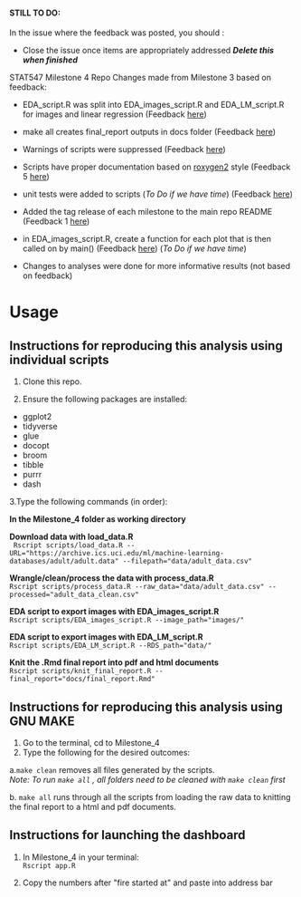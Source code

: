 #### STILL TO DO:
In the issue where the feedback was posted, you should :
* Close the issue once items are appropriately addressed
**_Delete this when finished_**

STAT547 Milestone 4 Repo
Changes made from Milestone 3 based on feedback:
* EDA_script.R was split into EDA_images_script.R and EDA_LM_script.R for images and linear regression (Feedback [here](https://github.com/STAT547-UBC-2019-20/group_06/issues/52))
* make all creates final_report outputs in docs folder (Feedback [here](https://github.com/STAT547-UBC-2019-20/group_06/issues/52))
* Warnings of scripts were suppressed (Feedback [here](https://github.com/STAT547-UBC-2019-20/group_06/issues/36))
* Scripts have proper documentation based on [roxygen2](https://cran.r-project.org/web/packages/roxygen2/vignettes/roxygen2.html) style (Feedback 5 [here](https://github.com/STAT547-UBC-2019-20/group_06/issues/35))
* unit tests were added to scripts (_To Do if we have time_) (Feedback [here](https://github.com/STAT547-UBC-2019-20/group_06/issues/37))
* Added the tag release of each milestone to the main repo README (Feedback 1 [here](https://github.com/STAT547-UBC-2019-20/group_06/issues/35#issue-580158154))

* in EDA_images_script.R, create a function for each plot that is then called on by main() (Feedback [here](https://github.com/STAT547-UBC-2019-20/group_06/issues/35)) (_To Do if we have time_)
* Changes to analyses were done for more informative results (not based on feedback)


**Usage**
==================
## Instructions for reproducing this analysis using individual scripts

1. Clone this repo.

2. Ensure the following packages are installed:

  - ggplot2
  - tidyverse
  - glue
  - docopt
  - broom
  - tibble
  - purrr
  - dash


3.Type the following commands (in order):

**In the Milestone_4 folder as working directory**

 **Download data with load_data.R** \
 ` Rscript scripts/load_data.R --URL="https://archive.ics.uci.edu/ml/machine-learning-databases/adult/adult.data" --filepath="data/adult_data.csv"`
  
  **Wrangle/clean/process the data with process_data.R** \
  `Rscript scripts/process_data.R --raw_data="data/adult_data.csv" --processed="adult_data_clean.csv"`
  
  **EDA script to export images with EDA_images_script.R** \
 `Rscript scripts/EDA_images_script.R --image_path="images/"` 
  
  **EDA script to export images with EDA_LM_script.R** \
  `Rscript scripts/EDA_LM_script.R --RDS_path="data/"`
  
  **Knit the .Rmd final report into pdf and html documents** \
  `Rscript scripts/knit_final_report.R --final_report="docs/final_report.Rmd"`
  
  
## Instructions for reproducing this analysis using GNU MAKE
1. Go to the terminal, cd to Milestone_4 
2. Type the following for the desired outcomes: 

a.`make clean` removes all files generated by the scripts.\
 _Note: To run `make all` , all folders need to be cleaned with `make clean` first_

b. `make all` runs through all the scripts from loading the raw data to knitting the final report to a html and pdf documents. 

## Instructions for launching the dashboard
1. In Milestone_4 in your terminal: \
`Rscript app.R`

2. Copy the numbers after "fire started at" and paste into address bar
